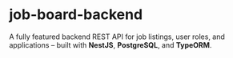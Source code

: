 # job-board-backend
A fully featured backend REST API for job listings, user roles, and applications – built with **NestJS**, **PostgreSQL**, and **TypeORM**.
